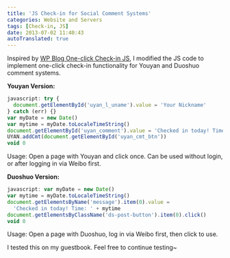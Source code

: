 ```yaml
---
title: 'JS Check-in for Social Comment Systems'
categories: Website and Servers
tags: [Check-in, JS]
date: 2013-07-02 11:40:43
autoTranslated: true
---
```



Inspired by [WP Blog One-click Check-in JS](/en/article/chat/wordpress-blog-onekey-comment-javascript.lantian), I modified the JS code to implement one-click check-in functionality for Youyan and Duoshuo comment systems.

**Youyan Version:**

```javascript
javascript: try {
  document.getElementById('uyan_l_uname').value = 'Your Nickname'
} catch (err) {}
var myDate = new Date()
var mytime = myDate.toLocaleTimeString()
document.getElementById('uyan_comment').value = 'Checked in today! Time: ' + mytime
UYAN.addCmt(document.getElementById('uyan_cmt_btn'))
void 0
```

Usage: Open a page with Youyan and click once. Can be used without login, or after logging in via Weibo first.

**Duoshuo Version:**

```javascript
javascript: var myDate = new Date()
var mytime = myDate.toLocaleTimeString()
document.getElementsByName('message').item(0).value =
  'Checked in today! Time: ' + mytime
document.getElementsByClassName('ds-post-button').item(0).click()
void 0
```

Usage: Open a page with Duoshuo, log in via Weibo first, then click to use.

I tested this on my guestbook. Feel free to continue testing~
